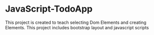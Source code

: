 # JavaScript-TodoApp
This project is created to teach selecting Dom Elements and creating Elements.
This project includes bootstrap layout and javascript scripts

